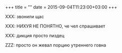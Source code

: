 +++
title = ""
date = 2015-09-04T11:23:00+03:00
+++

XXX: звонили щас


XXX: НИХУЯ НЕ ПОНЯТНО, че чел спрашивает


XXX: дикция просто пиздец


ZZZ: просто он жевал порцию утреннего говна


